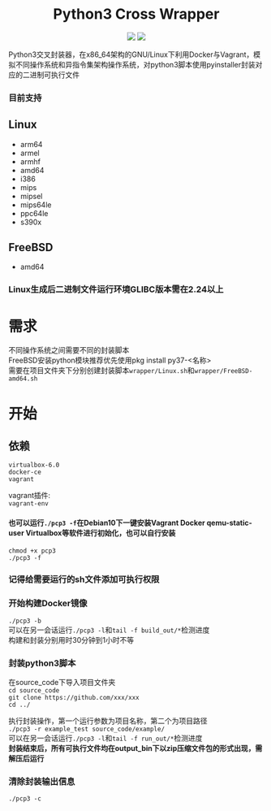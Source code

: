 <h1 align="center">
  Python3 Cross Wrapper
</h1>

<p align="center">
  <img src="https://img.shields.io/badge/build-passing-brightgreen.svg?style=flat"/>
  <img src="https://img.shields.io/github/license/rog-net/Python3_Cross_Wrapper.svg?style=flat"/>
</p> 

Python3交叉封装器，在x86_64架构的GNU/Linux下利用Docker与Vagrant，模拟不同操作系统和异指令集架构操作系统，对python3脚本使用pyinstaller封装对应的二进制可执行文件  
### 目前支持  
## Linux 
* arm64 
* armel 
* armhf 
* amd64 
* i386 
* mips 
* mipsel 
* mips64le 
* ppc64le 
* s390x
## FreeBSD  
* amd64  


### Linux生成后二进制文件运行环境GLIBC版本需在2.24以上

# 需求
不同操作系统之间需要不同的封装脚本  
FreeBSD安装python模块推荐优先使用pkg install py37-<名称>  
需要在项目文件夹下分别创建封装脚本`wrapper/Linux.sh`和`wrapper/FreeBSD-amd64.sh`  

# 开始

## 依赖
`virtualbox-6.0`  
`docker-ce`  
`vagrant`  

vagrant插件:  
`vagrant-env`  

#### 也可以运行`./pcp3 -f`在Debian10下一键安装Vagrant Docker qemu-static-user Virtualbox等软件进行初始化，也可以自行安装  
`chmod +x pcp3`  
`./pcp3 -f`  

### 记得给需要运行的sh文件添加可执行权限

### 开始构建Docker镜像
`./pcp3 -b`  
可以在另一会话运行`./pcp3 -l`和`tail -f build_out/*`检测进度  
构建和封装分别用时30分钟到1小时不等

### 封装python3脚本
在source_code下导入项目文件夹  
`cd source_code`  
`git clone https://github.com/xxx/xxx`  
`cd ../`  

执行封装操作，第一个运行参数为项目名称，第二个为项目路径  
`./pcp3 -r example_test source_code/example/`  
可以在另一会话运行`./pcp3 -l`和`tail -f run_out/*`检测进度  
**封装结束后，所有可执行文件均在output_bin下以zip压缩文件包的形式出现，需解压后运行** 

### 清除封装输出信息
`./pcp3 -c`
